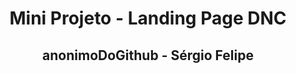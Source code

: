 <h1 align="center">
  Mini Projeto - Landing Page DNC
</h1>
<h2 align="center">
  anonimoDoGithub - Sérgio Felipe
</h2>